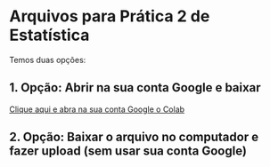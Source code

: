 # Arquivos para Prática 2 de Estatística

Temos duas opções: 

## 1. Opção: Abrir na sua conta Google e baixar

[Clique aqui e abra na sua conta Google o Colab](https://colab.research.google.com/drive/1LKltPOlVYfmf5rebV2sO2cNi42GhYJ0x?usp=sharing)

## 2. Opção: Baixar o arquivo no computador e fazer upload (sem usar sua conta Google)


